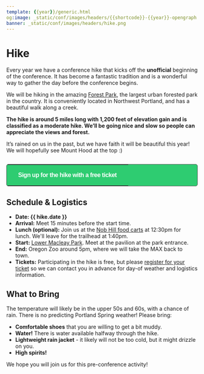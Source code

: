 ```yaml
---
template: {{year}}/generic.html
og:image: _static/conf/images/headers/{{shortcode}}-{{year}}-opengraph.jpg
banner: _static/conf/images/headers/hike.png
---
```


# Hike

Every year we have a conference hike that kicks off the **unofficial** beginning of the conference. It has become a fantastic tradition and is a wonderful way to gather the day before the conference begins.

We will be hiking in the amazing [Forest Park](https://forestparkconservancy.org/), the largest urban forested park in the country. It is conveniently located in Northwest Portland, and has a beautiful walk along a creek. 

**The hike is around 5 miles long with 1,200 feet of elevation gain and is classified as a moderate hike. We’ll be going nice and slow so people can appreciate the views and forest.**

It’s rained on us in the past, but we have faith it will be beautiful this year! We will hopefully see Mount Hood at the top :)

<p style="margin: 2em 0;">
<table border="0" cellpadding="0" cellspacing="0" style="background-color:#2ECC71; border:1px solid #4a4a4a; border-radius:5px;">
<tr>
  <td align="center" valign="middle" style="color:#FFFFFF; font-family:Helvetica, Arial, sans-serif; font-size:16px; font-weight:bold; letter-spacing:-.5px; line-height:150%; padding-top:15px; padding-right:30px; padding-bottom:15px; padding-left:30px;">
     <a href="https://ti.to/writethedocs/write-the-docs-portland-2025/with/k-pi4-g8s80" target="_blank" style="color:#FFFFFF; text-decoration:none; border-bottom: none;">Sign up for the hike with a free ticket</a>
  </td>
</tr>
</table>
</p>

## Schedule & Logistics

- **Date: {{ hike.date }}** 
- **Arrival:** Meet 15 minutes before the start time.
- **Lunch (optional):** Join us at the [Nob Hill food carts](https://www.google.com/maps/place/Nob+Hill+Food+Carts/@45.5360531,-122.7007924,19.6z/data=!4m7!3m6!1s0x54950942eb34ca71:0xe277fed8c0cec152!8m2!3d45.5362156!4d-122.7000932!15sChZmb29kIGNhcnRzIG53IHBvcnRsYW5kkgEKZm9vZF9jb3VydOABAA!16s%2Fg%2F11vwhg4f9_?entry=tts) at 12:30pm for lunch. We'll leave for the trailhead at 1:40pm.
- **Start:** [Lower Macleay Park](https://www.google.com/maps/place/Lower+Macleay+Park/@45.5336665,-122.7234215,16z/data=!4m7!3m6!1s0x549509e9f2adf02d:0x1b3668a7adc941d9!8m2!3d45.5359671!4d-122.7125142!15sChVNYWNsZWF5IFBhcmsgRW50cmFuY2VaFyIVbWFjbGVheSBwYXJrIGVudHJhbmNlkgEEcGFya5oBJENoZERTVWhOTUc5blMwVkpRMEZuU1VOb2RWQklaRzluUlJBQuABAA!16s%2Fg%2F11g7wcqxt9?coh=164777&entry=tt&shorturl=1). Meet at the pavilion at the park entrance.
- **End:** Oregon Zoo around 5pm, where we will take the MAX back to town.
- **Tickets:** Participating in the hike is free, but please [register for your ticket](https://ti.to/writethedocs/write-the-docs-portland-2025/with/k-pi4-g8s80) so we can contact you in advance for day-of weather and logistics information.

## What to Bring

The temperature will likely be in the upper 50s and 60s, with a chance of rain. There is no predicting Portland Spring weather! Please bring:

- **Comfortable shoes** that you are willing to get a bit muddy.
- **Water!** There is water available halfway through the hike.
- **Lightweight rain jacket** - it likely will not be too cold, but it might drizzle on you.
- **High spirits!**

We hope you will join us for this pre-conference activity!
